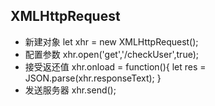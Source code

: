 ## XMLHttpRequest

- 新建对象
    let xhr = new XMLHttpRequest();
- 配置参数
    xhr.open('get','/checkUser',true);
- 接受返还值
    xhr.onload = function(){
        let res = JSON.parse(xhr.responseText);
    }
- 发送服务器
    xhr.send();